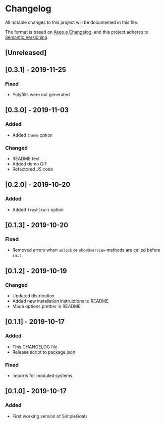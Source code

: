 # Changelog
All notable changes to this project will be documented in this file.

The format is based on [Keep a Changelog](https://keepachangelog.com/en/1.0.0/),
and this project adheres to [Semantic Versioning](https://semver.org/spec/v2.0.0.html).

## [Unreleased]

## [0.3.1] - 2019-11-25
### Fixed
- Polyfills were not generated

## [0.3.0] - 2019-11-03
### Added
- Added `theme` option

### Changed
- README text
- Added demo GIF
- Refactored JS code

## [0.2.0] - 2019-10-20
### Added
- Added `freshStart` option

## [0.1.3] - 2019-10-20
### Fixed
- Removed errors when `unlock` or `showOverview` methods are called before `init`

## [0.1.2] - 2019-10-19
### Changed
- Updated distribution
- Added new installation instructions to README
- Made options prettier in README

## [0.1.1] - 2019-10-17
### Added
- This CHANGELOG file
- Release script to package.json
### Fixed
- Imports for moduled systems

## [0.1.0] - 2019-10-17
### Added
- First working version of SimpleGoals